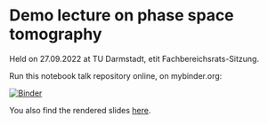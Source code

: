 # Demo lecture on phase space tomography

Held on 27.09.2022 at TU Darmstadt, etit Fachbereichsrats-Sitzung.

Run this notebook talk repository online, on mybinder.org:

[![Binder](https://mybinder.org/badge_logo.svg)](https://mybinder.org/v2/gh/aoeftiger/TUDa-demo-lecture-tomo/v1.0)

You also find the rendered slides [here](https://aoeftiger.github.io/TUDa-demo-lecture-tomo/).
